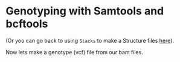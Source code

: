 # Genotyping with Samtools and bcftools

(Or you can go back to using `Stacks` to make a Structure files [here](https://github.com/evansbenj/BIO720/blob/master/7_Stacks_and_Structure.md)).

Now lets make a genotype (vcf) file from our bam files.

